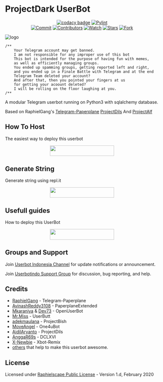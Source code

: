 # ProjectDark UserBot

<p align="center">
    <a href="https://www.codacy.com/manual/Ajibcdefgh/ProjectDark?utm_source=github.com&amp;utm_medium=referral&amp;utm_content=Ajibcdefgh/ProjectDark&amp;utm_campaign=Badge_Grade"><img src="https://img.shields.io/codacy/grade/e758192aef1c4178be8777694409b248?style=flat-square&logo=codacy&color=17BEBB" alt="codacy badge"/></a>
    <a href="https://github.com/Ajibcdefgh/ProjectDark/actions?query=workflow%3APyLint"> <img src="https://img.shields.io/github/workflow/status/Ajibcdefgh/ProjectDark/PyLint/master?label=PyLint&style=flat-square&logo=github-actions&logoColor=white&color=98CE00" alt="Pylint" /></a><br>
    <a href="https://github.com/Ajibcdefgh/ProjectDark/commits/sql-extended"><img src="https://img.shields.io/github/last-commit/Ajibcdefgh/ProjectDark/master?label=Last%20Commit&style=flat-square&logo=github&color=8C86AA" alt="Commit" /></a>
    <a href="https://github.com/Ajibcdefgh/ProjectDark/graphs/contributors"><img src="https://img.shields.io/github/contributors-anon/Ajibcdefgh/One4uDark?label=Contributors&style=flat-square&logo=github&color=FF4D80" alt="Contributors" /></a>
    <a href="https://github.com/Ajibcdefgh/ProjectDark/watchers"><img src="https://img.shields.io/github/watchers/Ajibcdefgh/ProjectDark?label=Watch&style=flat-square&logo=github&color=FF70A6" alt="Watch" /></a>
    <a href="https://github.com/Ajibcdefgh/ProjectDark/stargazers"><img src="https://img.shields.io/github/stars/Ajibcdefgh/ProjectDark?label=Stars&style=flat-square&logo=github&color=F87575" alt="Stars" /></a>
    <a href="https://github.com/Ajibcdefgh/ProjectDark/network/members"><img src="https://img.shields.io/github/forks/Ajibcdefgh/ProjectDark?label=Fork&style=flat-square&logo=github&color=E0777D" alt="Fork" /></a>
</p>

![logo](https://telegra.ph/file/683f416323c7786b2ad7c.jpg)


```
/**
    Your Telegram account may get banned.
    I am not responsible for any improper use of this bot
    This bot is intended for the purpose of having fun with memes,
    as well as efficiently managing groups.
    You ended up spamming groups, getting reported left and right,
    and you ended up in a Finale Battle with Telegram and at the end
    Telegram Team deleted your account?
    And after that, then you pointed your fingers at us
    for getting your acoount deleted?
    I will be rolling on the floor laughing at you.
/**
```

A modular Telegram userbot running on Python3 with sqlalchemy database.

Based on RaphielGang's [Telegram-Paperplane](https://github.com/RaphielGang/Telegram-Paperplane) [ProjectDils](https://github.com/aidilaryanto/ProjectDils) And [ProjectAlf](https://github.com/alfianandaa/ProjectAlf)

## How To Host
The easiest way to deploy this userbot
<p align="center"><a href="https://heroku.com/deploy?template=https://github.com/Ajibcdefgh/ProjectDark/tree/master"> <img src="https://img.shields.io/badge/Deploy%20To%20Heroku-blueviolet?style=for-the-badge&logo=heroku" width="210" height="34.45"/></a></p>

## Generate String
Generate string using repl.it
<p align="center"><a href="https://string.projectalf.repl.run/"> <img src="https://img.shields.io/badge/Generate%20Session-lightgrey?style=for-the-badge&logo=repl.it" width="210" height="34.45"/></a></p>

## Usefull guides
How to deploy this UserBot
<p align="center"><a href="https://telegra.ph/Host-a-Telegram-Userbot-05-07"> <img src="https://img.shields.io/badge/how%20to%20deploy-important?style=for-the-badge&logo=github" width="210" height="34.45"/></a></p>

## Groups and Support
Join [Userbot Indonesia Channel](https://t.me/userbotindocloud) for update notifications or announcement.

Join [Userbotindo Support Group](https://t.me/userbotindo) for discussion, bug reporting, and help.

## Credits
*   [RaphielGang](https://github.com/RaphielGang) - Telegram-Paperplane
*   [AvinashReddy3108](https://github.com/AvinashReddy3108) - PaperplaneExtended
*   [Mkaraniya](https://github.com/mkaraniya) & [Dev73](https://github.com/Devp73) - OpenUserBot
*   [Mr.Miss](https://github.com/keselekpermen69) - UserButt
*   [adekmaulana](https://github.com/adekmaulana) - ProjectBish
*   [MoveAngel](https://github.com/MoveAngel) - One4uBot
*   [AidilAryanto](https://github.com/aidilaryanto) - ProjectDils 
*   [AnggaR69s](https://github.com/GengKapak/DCLXVI) - DCLXVI
*   [X-Newbie](https://github.com/X-Newbie) - Xbot-Remix
*   [others](https://github.com/alfianandaa/ProjectAlf/graphs/contributors) that help to make this userbot awesome.

## License
Licensed under [Raphielscape Public License](https://github.com/alfianandaa/ProjectAlf/blob/master/LICENSE) - Version 1.d, February 2020
